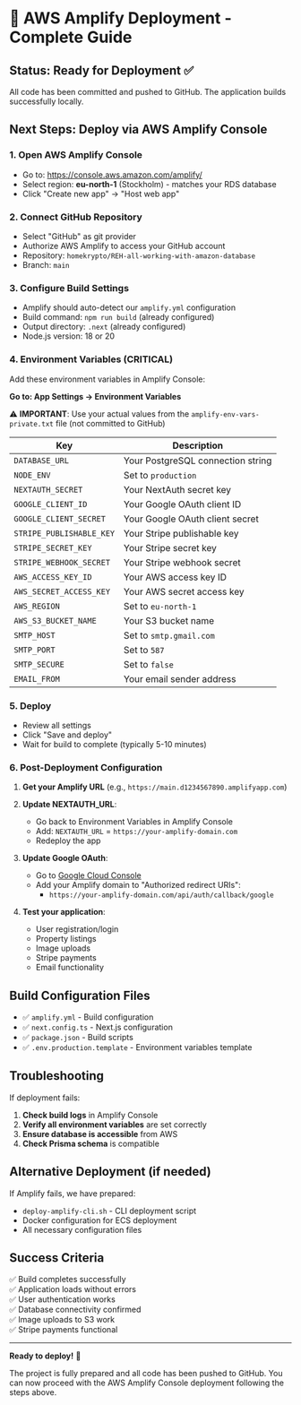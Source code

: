 # 🚀 AWS Amplify Deployment - Complete Guide

## Status: Ready for Deployment ✅

All code has been committed and pushed to GitHub. The application builds successfully locally.

## Next Steps: Deploy via AWS Amplify Console

### 1. **Open AWS Amplify Console**
- Go to: https://console.aws.amazon.com/amplify/
- Select region: **eu-north-1** (Stockholm) - matches your RDS database
- Click "Create new app" → "Host web app"

### 2. **Connect GitHub Repository**
- Select "GitHub" as git provider
- Authorize AWS Amplify to access your GitHub account
- Repository: `homekrypto/REH-all-working-with-amazon-database`
- Branch: `main`

### 3. **Configure Build Settings**
- Amplify should auto-detect our `amplify.yml` configuration
- Build command: `npm run build` (already configured)
- Output directory: `.next` (already configured)
- Node.js version: 18 or 20

### 4. **Environment Variables (CRITICAL)**
Add these environment variables in Amplify Console:

**Go to: App Settings → Environment Variables**

⚠️ **IMPORTANT**: Use your actual values from the `amplify-env-vars-private.txt` file (not committed to GitHub)

| Key | Description |
|-----|-------------|
| `DATABASE_URL` | Your PostgreSQL connection string |
| `NODE_ENV` | Set to `production` |
| `NEXTAUTH_SECRET` | Your NextAuth secret key |
| `GOOGLE_CLIENT_ID` | Your Google OAuth client ID |
| `GOOGLE_CLIENT_SECRET` | Your Google OAuth client secret |
| `STRIPE_PUBLISHABLE_KEY` | Your Stripe publishable key |
| `STRIPE_SECRET_KEY` | Your Stripe secret key |
| `STRIPE_WEBHOOK_SECRET` | Your Stripe webhook secret |
| `AWS_ACCESS_KEY_ID` | Your AWS access key ID |
| `AWS_SECRET_ACCESS_KEY` | Your AWS secret access key |
| `AWS_REGION` | Set to `eu-north-1` |
| `AWS_S3_BUCKET_NAME` | Your S3 bucket name |
| `SMTP_HOST` | Set to `smtp.gmail.com` |
| `SMTP_PORT` | Set to `587` |
| `SMTP_SECURE` | Set to `false` |
| `EMAIL_FROM` | Your email sender address |

### 5. **Deploy**
- Review all settings
- Click "Save and deploy"
- Wait for build to complete (typically 5-10 minutes)

### 6. **Post-Deployment Configuration**

1. **Get your Amplify URL** (e.g., `https://main.d1234567890.amplifyapp.com`)

2. **Update NEXTAUTH_URL**:
   - Go back to Environment Variables in Amplify Console
   - Add: `NEXTAUTH_URL` = `https://your-amplify-domain.com`
   - Redeploy the app

3. **Update Google OAuth**:
   - Go to [Google Cloud Console](https://console.cloud.google.com/apis/credentials)
   - Add your Amplify domain to "Authorized redirect URIs":
     - `https://your-amplify-domain.com/api/auth/callback/google`

4. **Test your application**:
   - User registration/login
   - Property listings
   - Image uploads
   - Stripe payments
   - Email functionality

## Build Configuration Files

- ✅ `amplify.yml` - Build configuration
- ✅ `next.config.ts` - Next.js configuration
- ✅ `package.json` - Build scripts
- ✅ `.env.production.template` - Environment variables template

## Troubleshooting

If deployment fails:

1. **Check build logs** in Amplify Console
2. **Verify all environment variables** are set correctly
3. **Ensure database is accessible** from AWS
4. **Check Prisma schema** is compatible

## Alternative Deployment (if needed)

If Amplify fails, we have prepared:
- `deploy-amplify-cli.sh` - CLI deployment script
- Docker configuration for ECS deployment
- All necessary configuration files

## Success Criteria

✅ Build completes successfully  
✅ Application loads without errors  
✅ User authentication works  
✅ Database connectivity confirmed  
✅ Image uploads to S3 work  
✅ Stripe payments functional  

---

**Ready to deploy!** 🎉

The project is fully prepared and all code has been pushed to GitHub. You can now proceed with the AWS Amplify Console deployment following the steps above.
